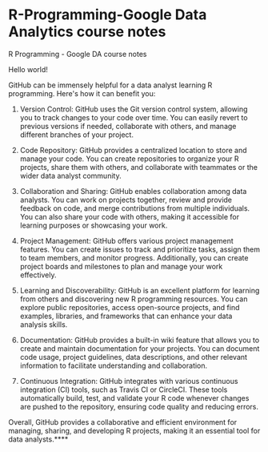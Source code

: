 # R-Programming-Google Data Analytics course notes
R Programming - Google DA course notes


Hello world!


GitHub can be immensely helpful for a data analyst learning R programming. Here's how it can benefit you:

1. Version Control: GitHub uses the Git version control system, allowing you to track changes to your code over time. You can easily revert to previous versions if needed, collaborate with others, and manage different branches of your project.

2. Code Repository: GitHub provides a centralized location to store and manage your code. You can create repositories to organize your R projects, share them with others, and collaborate with teammates or the wider data analyst community.

3. Collaboration and Sharing: GitHub enables collaboration among data analysts. You can work on projects together, review and provide feedback on code, and merge contributions from multiple individuals. You can also share your code with others, making it accessible for learning purposes or showcasing your work.

4. Project Management: GitHub offers various project management features. You can create issues to track and prioritize tasks, assign them to team members, and monitor progress. Additionally, you can create project boards and milestones to plan and manage your work effectively.

5. Learning and Discoverability: GitHub is an excellent platform for learning from others and discovering new R programming resources. You can explore public repositories, access open-source projects, and find examples, libraries, and frameworks that can enhance your data analysis skills.

6. Documentation: GitHub provides a built-in wiki feature that allows you to create and maintain documentation for your projects. You can document code usage, project guidelines, data descriptions, and other relevant information to facilitate understanding and collaboration.

7. Continuous Integration: GitHub integrates with various continuous integration (CI) tools, such as Travis CI or CircleCI. These tools automatically build, test, and validate your R code whenever changes are pushed to the repository, ensuring code quality and reducing errors.

Overall, GitHub provides a collaborative and efficient environment for managing, sharing, and developing R projects, making it an essential tool for data analysts.****
